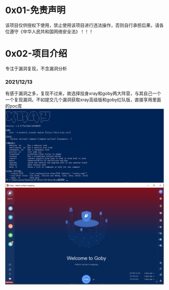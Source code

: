 # 0x01-免责声明
该项目仅供授权下使用，禁止使用该项目进行违法操作，否则自行承担后果，请各位遵守《中华人民共和国网络安全法》！！！

# 0x02-项目介绍
专注于漏洞复现，不含漏洞分析  

### 2021/12/13
有感于漏洞之多，复现不过来，故选择投身xray和goby两大阵营，与其自己一个一个复现漏洞，不如提交几个漏洞获取xray高级版和goby红队版，直接享用里面的poc库  
![image](./xray.png)  
![image](./goby.png)  